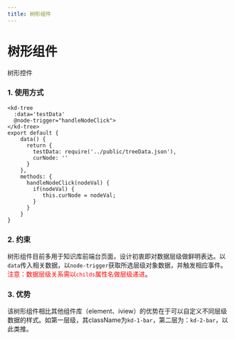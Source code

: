 ```yaml
---
title: 树形组件
---
```


# 树形组件
树形控件
<kd-tree></kd-tree>
### 1. 使用方式
```vue
<kd-tree 
  :data='testData' 
  @node-trigger="handleNodeClick">
</kd-tree>
export default {
    data() {
      return {
        testData: require('../public/treeData.json'),
        curNode: ''
      }
    },
    methods: {
      handleNodeClick(nodeVal) {
        if(nodeVal) {
           this.curNode = nodeVal;
        }
      }
    }
}
```
### 2. 约束
树形组件目前多用于知识库前端台页面，设计初衷即对数据层级做鲜明表达。以`data`传入相关数据，以`node-trigger`获取所选层级对象数据，并触发相应事件。<font color='red'>注意：数据层级关系需以`childs`属性名做层级递进</font>。

### 3. 优势
该树形组件相比其他组件库（element、iview）的优势在于可以自定义不同层级数据的样式。如第一层级，其className为`kd-1-bar`，第二层为：`kd-2-bar`，以此类推。
